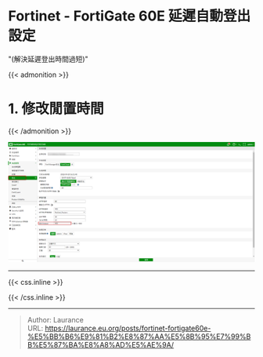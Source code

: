 # Fortinet - FortiGate 60E 延遲自動登出設定


<!--more-->
"(解決延遲登出時間過短)"

{{< admonition >}}

  # 1. 修改閒置時間

{{< /admonition >}}
   
   ![](001.png)




***

{{< css.inline >}}
<style>
.emojify {
	font-family: Apple Color Emoji, Segoe UI Emoji, NotoColorEmoji, Segoe UI Symbol, Android Emoji, EmojiSymbols;
	font-size: 2rem;
	vertical-align: middle;
}
@media screen and (max-width:650px) {
  .nowrap {
    display: block;
    margin: 25px 0;
  }
}
</style>
{{< /css.inline >}}


---

> Author: Laurance  
> URL: https://laurance.eu.org/posts/fortinet-fortigate60e-%E5%BB%B6%E9%81%B2%E8%87%AA%E5%8B%95%E7%99%BB%E5%87%BA%E8%A8%AD%E5%AE%9A/  

